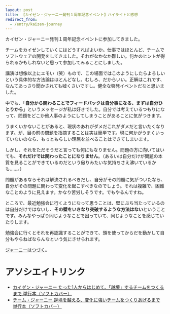 ```yaml
---
layout: post
title: 【カイゼン・ジャーニー発刊１周年記念イベント】ハイライトと感想
redirect_from:
  - /entry/kaizen-journey
---
```


カイゼン・ジャーニー発刊１周年記念イベントに参加してきました。

チームをカイゼンしていくにはどうすればよいか。仕事ではほとんど、チームでソフトウェアの開発をしてきました。それがなかなか難しい。何かのヒントが得られるかもしれないと思って参加してみることにしました。

講演は想像以上にエモい（笑）もので、この場面ではこのようにしたらよろしいという具体的な方法論はほとんどなし。むしろ、だからいい。正解はこれです、なんてあっさり聞かされても嘘くさいですし。健全な啓発イベントだなと思いました。

中でも、「**自分から関わることでフィードバックは自分事になる、まずは自分ひとりから**」というメッセージが私は好きでした。自分では考えているつもりになって、問題をどこか他人事のようにしてしまうことがあることに気がつきます。

うまくいかないことがあると、現状のあれがダメだこれがダメだと言いたくなります。が、目の前の問題を指摘することは実は簡単です。現に何かがうまくいっていないのなら、もっともらしい理屈を並べることはできてしまいます。

しかし、それをただそうだと言っても何にもなりません。問題の方に向いてはいても、**それだけでは関わったことになりません**。（あるいは自分だけが問題の本質を見ることができているのだという傲りみたいな気持ちさえ沸いているかも……。）

問題があるならそれは解決されるべきだし、自分がその問題に気がついたなら、自分がその問題に関わって変化を起こすべきなのでしょう。それは複雑で、困難なことのように見えます。かなり苦労しそうです。でもやるんですね。

ところで、最近勉強会に行くようになって思うことは、壁にぶち当たっているのは自分だけではないし、**その壁をいきなり突破するような方法はない**ということです。みんなやっぱり同じようなことで困っていて、同じようなことを感じていたりします。

勉強会に行くとそれを再認識することができて、頭を使ってからだを動かして自分もやらねばならんなという気にさせられます。

[ジャーニーはつづく](./kaizen-journey-review)。

# アソシエイトリンク

- [カイゼン・ジャーニー たった1人からはじめて、「越境」するチームをつくるまで 単行本（ソフトカバー）](https://www.amazon.co.jp/%E3%82%AB%E3%82%A4%E3%82%BC%E3%83%B3%E3%83%BB%E3%82%B8%E3%83%A3%E3%83%BC%E3%83%8B%E3%83%BC-%E3%81%9F%E3%81%A3%E3%81%9F1%E4%BA%BA%E3%81%8B%E3%82%89%E3%81%AF%E3%81%98%E3%82%81%E3%81%A6%E3%80%81%E3%80%8C%E8%B6%8A%E5%A2%83%E3%80%8D%E3%81%99%E3%82%8B%E3%83%81%E3%83%BC%E3%83%A0%E3%82%92%E3%81%A4%E3%81%8F%E3%82%8B%E3%81%BE%E3%81%A7-%E5%B8%82%E8%B0%B7-%E8%81%A1%E5%95%93/dp/4798153346?__mk_ja_JP=%E3%82%AB%E3%82%BF%E3%82%AB%E3%83%8A&crid=1RXQ617QIMDU&dib=eyJ2IjoiMSJ9.acOZI237TYK7CHwtyVl4Tg.IzxTybNn4H_xuzuakKWjfu9th0YG5VOpuVPnNZXt9Ek&dib_tag=se&keywords=4798153346&qid=1705678476&sprefix=4873118484%2Caps%2C186&sr=8-1&linkCode=ll1&tag=fukuchiharuki-22&linkId=4ecbf978b1dd85a5c5591b96f124e808&language=ja_JP&ref_=as_li_ss_tl)
- [チーム・ジャーニー 逆境を越える、変化に強いチームをつくりあげるまで 単行本（ソフトカバー）](https://www.amazon.co.jp/%E3%83%81%E3%83%BC%E3%83%A0%E3%83%BB%E3%82%B8%E3%83%A3%E3%83%BC%E3%83%8B%E3%83%BC-%E9%80%86%E5%A2%83%E3%82%92%E8%B6%8A%E3%81%88%E3%82%8B%E3%80%81%E5%A4%89%E5%8C%96%E3%81%AB%E5%BC%B7%E3%81%84%E3%83%81%E3%83%BC%E3%83%A0%E3%82%92%E3%81%A4%E3%81%8F%E3%82%8A%E3%81%82%E3%81%92%E3%82%8B%E3%81%BE%E3%81%A7-%E5%B8%82%E8%B0%B7-%E8%81%A1%E5%95%93/dp/4798163635?__mk_ja_JP=%E3%82%AB%E3%82%BF%E3%82%AB%E3%83%8A&crid=2NNSL37LDM409&dib=eyJ2IjoiMSJ9.BlzN_kOvSBB5-trqCZLGZQ.PLb6krcj60VM6QMlz2yUmKJPYaoTN0Ghe-F8NHm_j4A&dib_tag=se&keywords=4798163635&qid=1705678529&sprefix=4798163635%2Caps%2C171&sr=8-1&linkCode=ll1&tag=fukuchiharuki-22&linkId=b25a919ece2224f96dc538ad10e21ff3&language=ja_JP&ref_=as_li_ss_tl)
